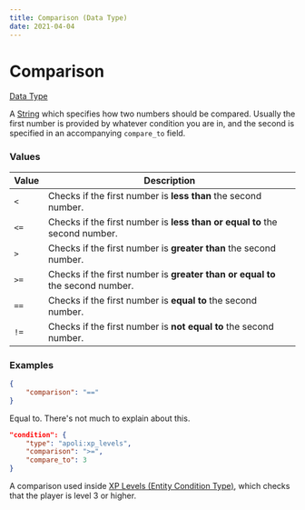 ```yaml
---
title: Comparison (Data Type)
date: 2021-04-04
---
```


# Comparison

[Data Type](../data_types.md)

A [String](string.md) which specifies how two numbers should be compared. Usually the first number is provided by whatever condition you are in, and the second is specified in an accompanying `compare_to` field.

### Values

Value | Description
------|------------
`<`   | Checks if the first number is **less than** the second number.
`<=`  | Checks if the first number is **less than or equal to** the second number.
`>`   | Checks if the first number is **greater than** the second number.
`>=`  | Checks if the first number is **greater than or equal to** the second number.
`==`  | Checks if the first number is **equal to** the second number.
`!=`  | Checks if the first number is **not equal to** the second number.

### Examples

```json
{
	"comparison": "=="
}
```

Equal to. There's not much to explain about this.
<br>

```json
"condition": {
	"type": "apoli:xp_levels",
	"comparison": ">=",
	"compare_to": 3
}
```

A comparison used inside [XP Levels (Entity Condition Type)](../entity_condition_types/xp_levels.md), which checks that the player is level 3 or higher.
